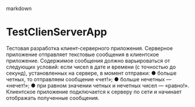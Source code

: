 markdown
# TestClienServerApp

Тестовая разработка клиент-серверного приложения.
Серверное приложение отправляет текстовые сообщения в клиентское приложение.
Содержимое сообщения должно варьироваться от следующих условий: если чисел в дате
и времени (с точностью до секунд), установленных на сервере, в момент отправки:
● больше четных, то отправляем сообщение «чет!»;
● больше нечетных — «нечет!»;
● при равном значении четных и нечетных чисел — «равно!».
Клиентское приложение подключается к серверу по сети и начинает отображать
полученные сообщения.
